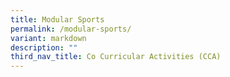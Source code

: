 ```yaml
---
title: Modular Sports
permalink: /modular-sports/
variant: markdown
description: ""
third_nav_title: Co Curricular Activities (CCA)
---
```

